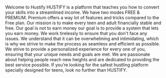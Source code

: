 Welcome to Hustify
HUSTIFY is a platform that teaches you how to convert your skills into a streamlined income. 
We have two modes FREE & PREMIUM. 
Premium offers a way lot of features and tricks compared to the Free plan.
Our mission is to make every teen and adult financially stable and free.
Our goal is not to earn money our goal is to provide a system that lets you earn money.
We work tirelessly to ensure that you don't face any issues.
We understand that it can be overwhelming and intimidating, which is why we strive to make the process as seamless and efficient as possible.
We strive to provide a personalized experience for every one of you, ensuring that your unique needs and goals are met. 
We are passionate about helping people reach new heights and are dedicated to providing the best service possible.
If you’re looking for the safest hustling platform specially designed for teens, look no further than HUSTIFY.
